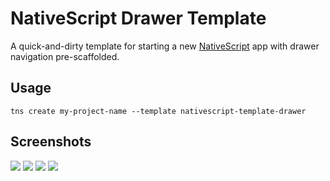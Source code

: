 # NativeScript Drawer Template

A quick-and-dirty template for starting a new [NativeScript](https://www.nativescript.org/) app with drawer navigation pre-scaffolded.

## Usage

`tns create my-project-name --template nativescript-template-drawer`

## Screenshots

![](http://i.imgur.com/i5Qm4Xh.png)
![](http://i.imgur.com/sneoZhC.png)
![](http://i.imgur.com/ktJtT0y.png)
![](http://i.imgur.com/6Kha8WY.png)
